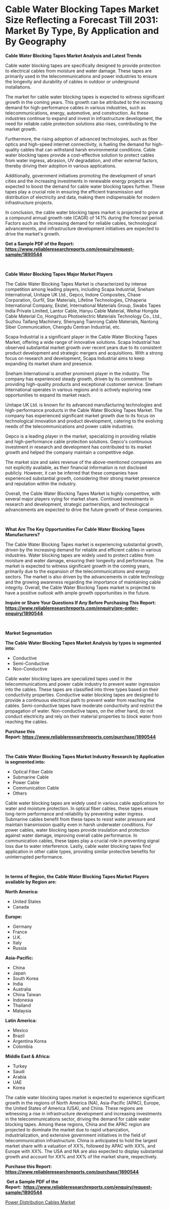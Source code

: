<p><h1>Cable Water Blocking Tapes Market Size Reflecting a Forecast Till 2031: Market By Type, By Application and By Geography</h1></p><p><strong>Cable Water Blocking Tapes Market Analysis and Latest Trends</strong></p>
<p><p>Cable water blocking tapes are specifically designed to provide protection to electrical cables from moisture and water damage. These tapes are primarily used in the telecommunications and power industries to ensure the longevity and durability of cables in outdoor or underground installations.</p><p>The market for cable water blocking tapes is expected to witness significant growth in the coming years. This growth can be attributed to the increasing demand for high-performance cables in various industries, such as telecommunications, energy, automotive, and construction. As these industries continue to expand and invest in infrastructure development, the need for reliable cable protection solutions also rises, contributing to the market growth.</p><p>Furthermore, the rising adoption of advanced technologies, such as fiber optics and high-speed internet connectivity, is fueling the demand for high-quality cables that can withstand harsh environmental conditions. Cable water blocking tapes provide a cost-effective solution to protect cables from water ingress, abrasion, UV degradation, and other external factors, thereby driving their adoption in various applications.</p><p>Additionally, government initiatives promoting the development of smart cities and the increasing investments in renewable energy projects are expected to boost the demand for cable water blocking tapes further. These tapes play a crucial role in ensuring the efficient transmission and distribution of electricity and data, making them indispensable for modern infrastructure projects.</p><p>In conclusion, the cable water blocking tapes market is projected to grow at a compound annual growth rate (CAGR) of 14.1% during the forecast period. Factors such as the increasing demand for reliable cables, technological advancements, and infrastructure development initiatives are expected to drive the market's growth.</p></p>
<p><strong>Get a Sample PDF of the Report:&nbsp; <a href="https://www.reliableresearchreports.com/enquiry/request-sample/1890544">https://www.reliableresearchreports.com/enquiry/request-sample/1890544</a></strong></p>
<p>&nbsp;</p>
<p><strong>Cable Water Blocking Tapes Major Market Players</strong></p>
<p><p>The Cable Water Blocking Tapes Market is characterized by intense competition among leading players, including Scapa Industrial, Sneham International, Unitape UK Ltd., Gepco, Indore Composites, Chase Corporation, Gurfil, Star Materials, Lifeline Technologies, Chhaperia International Company, Ekstel, International Materials Group, Swabs Tapes India Private Limited, Lantor Cable, Hanyu Cable Material, Weihai Hongda Cable Material Co, Hongzhuo Photoelectric Materials Technology Co., Ltd., Suzhou Taifang Machinery, Shenyang Tianrong Cable Materials, Nantong Siber Communication, Chengdu Centran Industrial, etc.</p><p>Scapa Industrial is a significant player in the Cable Water Blocking Tapes Market, offering a wide range of innovative solutions. Scapa Industrial has observed substantial market growth over recent years due to its consistent product development and strategic mergers and acquisitions. With a strong focus on research and development, Scapa Industrial aims to keep expanding its market share and presence.</p><p>Sneham International is another prominent player in the industry. The company has experienced steady growth, driven by its commitment to providing high-quality products and exceptional customer service. Sneham International operates in various regions and is actively exploring new opportunities to expand its market reach.</p><p>Unitape UK Ltd. is known for its advanced manufacturing technologies and high-performance products in the Cable Water Blocking Tapes Market. The company has experienced significant market growth due to its focus on technological innovation and product development, catering to the evolving needs of the telecommunications and power cable industries.</p><p>Gepco is a leading player in the market, specializing in providing reliable and high-performance cable protection solutions. Gepco's continuous investment in research and development has contributed to its market growth and helped the company maintain a competitive edge.</p><p>The market size and sales revenue of the above-mentioned companies are not explicitly available, as their financial information is not disclosed publicly. However, it can be inferred that these companies have experienced substantial growth, considering their strong market presence and reputation within the industry.</p><p>Overall, the Cable Water Blocking Tapes Market is highly competitive, with several major players vying for market share. Continued investments in research and development, strategic partnerships, and technological advancements are expected to drive the future growth of these companies.</p></p>
<p>&nbsp;</p>
<p><strong>What Are The Key Opportunities For Cable Water Blocking Tapes Manufacturers?</strong></p>
<p><p>The Cable Water Blocking Tapes market is experiencing substantial growth, driven by the increasing demand for reliable and efficient cables in various industries. Water blocking tapes are widely used to protect cables from moisture and water damage, ensuring their longevity and performance. The market is expected to witness significant growth in the coming years, primarily due to the expansion of the telecommunications and energy sectors. The market is also driven by the advancements in cable technology and the growing awareness regarding the importance of maintaining cable integrity. Overall, the Cable Water Blocking Tapes market is projected to have a positive outlook with ample growth opportunities in the future.</p></p>
<p><strong>Inquire or Share Your Questions If Any Before Purchasing This Report: <a href="https://www.reliableresearchreports.com/enquiry/pre-order-enquiry/1890544">https://www.reliableresearchreports.com/enquiry/pre-order-enquiry/1890544</a></strong></p>
<p>&nbsp;</p>
<p><strong>Market Segmentation</strong></p>
<p><strong>The Cable Water Blocking Tapes Market Analysis by types is segmented into:</strong></p>
<p><ul><li>Conductive</li><li>Semi-Conductive</li><li>Non-Conductive</li></ul></p>
<p><p>Cable water blocking tapes are specialized tapes used in the telecommunications and power cable industry to prevent water ingression into the cables. These tapes are classified into three types based on their conductivity properties. Conductive water blocking tapes are designed to provide a continuous electrical path to prevent water from reaching the cables. Semi-conductive tapes have moderate conductivity and restrict the propagation of water. Non-conductive tapes, on the other hand, do not conduct electricity and rely on their material properties to block water from reaching the cables.</p></p>
<p><strong>Purchase this Report:&nbsp;<a href="https://www.reliableresearchreports.com/purchase/1890544">https://www.reliableresearchreports.com/purchase/1890544</a></strong></p>
<p>&nbsp;</p>
<p><strong>The Cable Water Blocking Tapes Market Industry Research by Application is segmented into:</strong></p>
<p><ul><li>Optical Fiber Cable</li><li>Submarine Cable</li><li>Power Cable</li><li>Communication Cable</li><li>Others</li></ul></p>
<p><p>Cable water blocking tapes are widely used in various cable applications for water and moisture protection. In optical fiber cables, these tapes ensure long-term performance and reliability by preventing water ingress. Submarine cables benefit from these tapes to resist water pressure and maintain transmission quality even in harsh underwater conditions. For power cables, water blocking tapes provide insulation and protection against water damage, improving overall cable performance. In communication cables, these tapes play a crucial role in preventing signal loss due to water interference. Lastly, cable water blocking tapes find application in other cable types, providing similar protective benefits for uninterrupted performance.</p></p>
<p>&nbsp;</p>
<p><strong>In terms of Region, the Cable Water Blocking Tapes Market Players available by Region are:</strong></p>
<p>
    <p> <strong> North America: </strong>
        <ul>
            <li>United States</li>
            <li>Canada</li>
        </ul>
        </p> 
    <p> <strong> Europe: </strong>
        <ul>
            <li>Germany</li>
            <li>France</li>
            <li>U.K.</li>
            <li>Italy</li>
            <li>Russia</li>
        </ul>
        </p> 
    <p> <strong> Asia-Pacific: </strong>
        <ul>
            <li>China</li>
            <li>Japan</li>
            <li>South Korea</li>
            <li>India</li>
            <li>Australia</li>
            <li>China Taiwan</li>
            <li>Indonesia</li>
            <li>Thailand</li>
            <li>Malaysia</li>
        </ul>
        </p> 
    <p> <strong> Latin America: </strong>
        <ul>
            <li>Mexico</li>
            <li>Brazil</li>
            <li>Argentina Korea</li>
            <li>Colombia</li>
        </ul>
        </p> 
    <p> <strong> Middle East & Africa: </strong>
        <ul>
            <li>Turkey</li>
            <li>Saudi</li>
            <li>Arabia</li>
            <li>UAE</li>
            <li>Korea</li>
        </ul>
    </p>
    </p>
<p><p>The cable water blocking tapes market is expected to experience significant growth in the regions of North America (NA), Asia-Pacific (APAC), Europe, the United States of America (USA), and China. These regions are witnessing a rise in infrastructure development and increasing investments in the telecommunications sector, driving the demand for cable water blocking tapes. Among these regions, China and the APAC region are projected to dominate the market due to rapid urbanization, industrialization, and extensive government initiatives in the field of telecommunication infrastructure. China is anticipated to hold the largest market share with a valuation of XX%, followed by APAC with XX%, and Europe with XX%. The USA and NA are also expected to display substantial growth and account for XX% and XX% of the market share, respectively.</p></p>
<p><strong>Purchase this Report: <a href="https://www.reliableresearchreports.com/purchase/1890544">https://www.reliableresearchreports.com/purchase/1890544</a></strong></p>
<p>&nbsp;<strong>Get a Sample PDF of the Report:&nbsp;&nbsp;<a href="https://www.reliableresearchreports.com/enquiry/request-sample/1890544">https://www.reliableresearchreports.com/enquiry/request-sample/1890544</a></strong></p>
<p><strong></strong></p>
<p><p><a href="https://github.com/aasishrp01/Market-Research-Report-List-2/blob/main/power-distribution-cables-market.md">Power Distribution Cables Market</a></p></p>